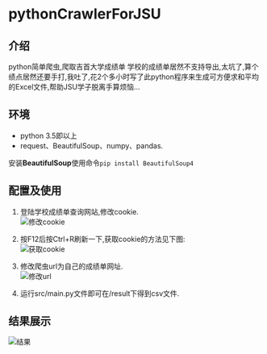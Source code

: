 # pythonCrawlerForJSU
## 介绍
python简单爬虫,爬取吉首大学成绩单
学校的成绩单居然不支持导出,太坑了,算个绩点居然还要手打,我吐了,花2个多小时写了此python程序来生成可方便求和平均的Excel文件,帮助JSU学子脱离手算烦恼...

## 环境
- python 3.5即以上
- request、BeautifulSoup、numpy、pandas.

安装**BeautifulSoup**使用命令`pip install BeautifulSoup4`

## 配置及使用
1. 登陆学校成绩单查询网站,修改cookie.  
![修改cookie](https://cdn.jsdelivr.net/gh/chen0495/newpicgo/img/20210529162841.png)  

2. 按F12后按Ctrl+R刷新一下,获取cookie的方法见下图:  
![获取cookie](https://cdn.jsdelivr.net/gh/chen0495/newpicgo/img/20210529163144.png)  

3. 修改爬虫url为自己的成绩单网址.  
![修改url](https://cdn.jsdelivr.net/gh/chen0495/newpicgo/img/20210529163330.png)  

4. 运行src/main.py文件即可在/result下得到csv文件.

## 结果展示
![结果](https://cdn.jsdelivr.net/gh/chen0495/newpicgo/img/20210529162057.png)
